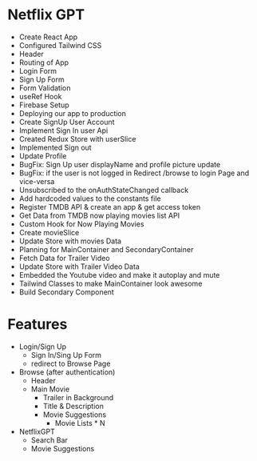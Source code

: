 # Netflix GPT

- Create React App
- Configured Tailwind CSS
- Header
- Routing of App
- Login Form
- Sign Up Form
- Form Validation
- useRef Hook
- Firebase Setup
- Deploying our app to production
- Create SignUp User Account
- Implement Sign In user Api
- Created Redux Store with userSlice
- Implemented Sign out
- Update Profile
- BugFix: Sign Up user displayName and profile picture update
- BugFix: if the user is not logged in Redirect /browse to login Page and vice-versa
- Unsubscribed to the onAuthStateChanged callback
- Add hardcoded values to the constants file
- Register TMDB API & create an app & get access token
- Get Data from TMDB now playing movies list API
- Custom Hook for Now Playing Movies
- Create movieSlice
- Update Store with movies Data
- Planning for MainContainer and SecondaryContainer
- Fetch Data for Trailer Video
- Update Store with Trailer Video Data
- Embedded the Youtube video and make it autoplay and mute
- Tailwind Classes to make MainContainer look awesome
- Build Secondary Component

# Features

- Login/Sign Up
  - Sign In/Sing Up Form
  - redirect to Browse Page
- Browse (after authentication)
  - Header
  - Main Movie
    - Trailer in Background
    - Title & Description
    - Movie Suggestions
      - Movie Lists \* N
- NetflixGPT
  - Search Bar
  - Movie Suggestions
